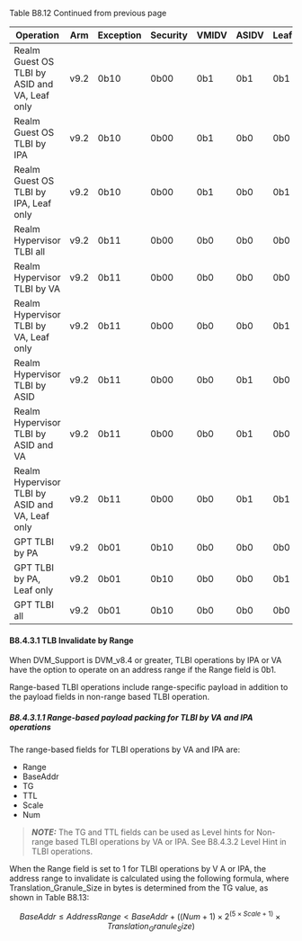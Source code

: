 Table B8.12 Continued from previous page

| Operation                                       | Arm  | Exception | Security | VMIDV | ASIDV | Leaf | Stage | AddrV |
|-------------------------------------------------|------|-----------|----------|-------|-------|------|-------|-------|
| Realm Guest OS TLBI by ASID and VA, Leaf only   | v9.2 | 0b10      | 0b00     | 0b1   | 0b1   | 0b1  | 0b00  | 0b1   |
| Realm Guest OS TLBI by IPA                      | v9.2 | 0b10      | 0b00     | 0b1   | 0b0   | 0b0  | 0b10  | 0b1   |
| Realm Guest OS TLBI by IPA, Leaf only           | v9.2 | 0b10      | 0b00     | 0b1   | 0b0   | 0b1  | 0b10  | 0b1   |
| Realm Hypervisor TLBI all                       | v9.2 | 0b11      | 0b00     | 0b0   | 0b0   | 0b0  | 0b00  | 0b0   |
| Realm Hypervisor TLBI by VA                     | v9.2 | 0b11      | 0b00     | 0b0   | 0b0   | 0b0  | 0b00  | 0b1   |
| Realm Hypervisor TLBI by VA, Leaf only          | v9.2 | 0b11      | 0b00     | 0b0   | 0b0   | 0b1  | 0b00  | 0b1   |
| Realm Hypervisor TLBI by ASID                   | v9.2 | 0b11      | 0b00     | 0b0   | 0b1   | 0b0  | 0b00  | 0b0   |
| Realm Hypervisor TLBI by ASID and VA            | v9.2 | 0b11      | 0b00     | 0b0   | 0b1   | 0b0  | 0b00  | 0b1   |
| Realm Hypervisor TLBI by ASID and VA, Leaf only | v9.2 | 0b11      | 0b00     | 0b0   | 0b1   | 0b1  | 0b00  | 0b1   |
| GPT TLBI by PA                                  | v9.2 | 0b01      | 0b10     | 0b0   | 0b0   | 0b0  | 0b11  | 0b1   |
| GPT TLBI by PA, Leaf only                       | v9.2 | 0b01      | 0b10     | 0b0   | 0b0   | 0b1  | 0b11  | 0b1   |
| GPT TLBI all                                    | v9.2 | 0b01      | 0b10     | 0b0   | 0b0   | 0b0  | 0b11  | 0b0   |

#### B8.4.3.1 TLB Invalidate by Range

When DVM\_Support is DVM\_v8.4 or greater, TLBI operations by IPA or VA have the option to operate on an address range if the Range field is 0b1.

Range-based TLBI operations include range-specific payload in addition to the payload fields in non-range based TLBI operation.

##### B8.4.3.1.1 Range-based payload packing for TLBI by VA and IPA operations

The range-based fields for TLBI operations by VA and IPA are:

- Range
- BaseAddr
- TG
- TTL
- Scale
- Num

> **_NOTE:_** The TG and TTL fields can be used as Level hints for Non-range based TLBI operations by VA or IPA. See B8.4.3.2 Level Hint in TLBI operations.

When the Range field is set to 1 for TLBI operations by V A or IPA, the address range to invalidate is calculated using the following formula, where Translation\_Granule\_Size in bytes is determined from the TG value, as shown in Table B8.13:

$$
BaseAddr \leq AddressRange \lt BaseAddr + ((Num + 1) × 2^{(5 \times Scale+1)} × Translation_Granule_Size)
$$